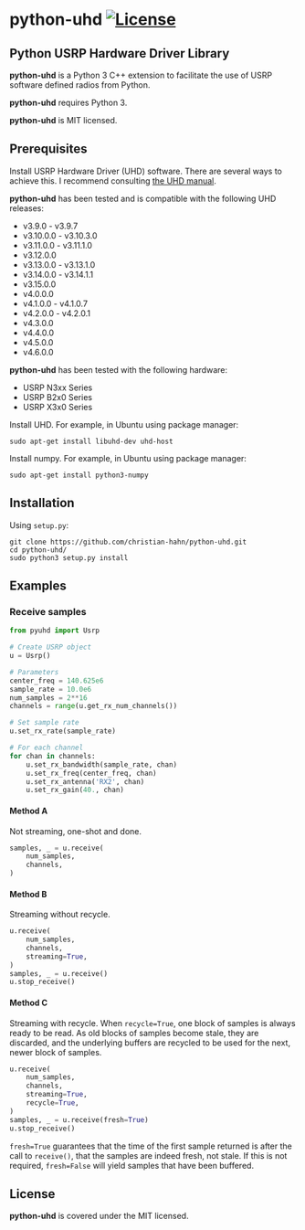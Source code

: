 # python-uhd [![License](https://img.shields.io/badge/license-MIT-blue.svg)](https://github.com/christian-hahn/python-uhd/blob/master/LICENSE)

## Python USRP Hardware Driver Library

**python-uhd** is a Python 3 C++ extension to facilitate the use of USRP software defined radios from Python.

**python-uhd** requires Python 3.

**python-uhd** is MIT licensed.

## Prerequisites

Install USRP Hardware Driver (UHD) software.  There are several ways to achieve this.  I recommend consulting [the UHD manual](https://files.ettus.com/manual/page_install.html).

**python-uhd** has been tested and is compatible with the following UHD releases:

* v3.9.0 - v3.9.7
* v3.10.0.0 - v3.10.3.0
* v3.11.0.0 - v3.11.1.0
* v3.12.0.0
* v3.13.0.0 - v3.13.1.0
* v3.14.0.0 - v3.14.1.1
* v3.15.0.0
* v4.0.0.0
* v4.1.0.0 - v4.1.0.7
* v4.2.0.0 - v4.2.0.1
* v4.3.0.0
* v4.4.0.0
* v4.5.0.0
* v4.6.0.0

**python-uhd** has been tested with the following hardware:

* USRP N3xx Series
* USRP B2x0 Series
* USRP X3x0 Series

Install UHD.  For example, in Ubuntu using package manager:
``` text
sudo apt-get install libuhd-dev uhd-host
```

Install numpy.  For example, in Ubuntu using package manager:
``` text
sudo apt-get install python3-numpy
```

## Installation

Using `setup.py`:
``` text
git clone https://github.com/christian-hahn/python-uhd.git
cd python-uhd/
sudo python3 setup.py install
```

## Examples

### Receive samples
```python
from pyuhd import Usrp

# Create USRP object
u = Usrp()

# Parameters
center_freq = 140.625e6
sample_rate = 10.0e6
num_samples = 2**16
channels = range(u.get_rx_num_channels())

# Set sample rate
u.set_rx_rate(sample_rate)

# For each channel
for chan in channels:
    u.set_rx_bandwidth(sample_rate, chan)
    u.set_rx_freq(center_freq, chan)
    u.set_rx_antenna('RX2', chan)
    u.set_rx_gain(40., chan)
```
#### Method A
Not streaming, one-shot and done.
```python
samples, _ = u.receive(
    num_samples,
    channels,
)
```
#### Method B
Streaming without recycle.
```python
u.receive(
    num_samples,
    channels,
    streaming=True,
)
samples, _ = u.receive()
u.stop_receive()
```
#### Method C
Streaming with recycle.  When `recycle=True`, one block of samples is always ready
to be read.  As old blocks of samples become stale, they are discarded, and the
underlying buffers are recycled to be used for the next, newer block of samples.
```python
u.receive(
    num_samples,
    channels,
    streaming=True,
    recycle=True,
)
samples, _ = u.receive(fresh=True)
u.stop_receive()
```
`fresh=True` guarantees that the time of the first sample returned is after the call to
`receive()`, that the samples are indeed fresh, not stale.  If this is not required,
`fresh=False` will yield samples that have been buffered.
## License
**python-uhd** is covered under the MIT licensed.

